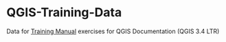 # QGIS-Training-Data
Data for [Training Manual](https://docs.qgis.org/3.4/en/docs/training_manual/index.html) exercises for QGIS Documentation (QGIS 3.4 LTR)
